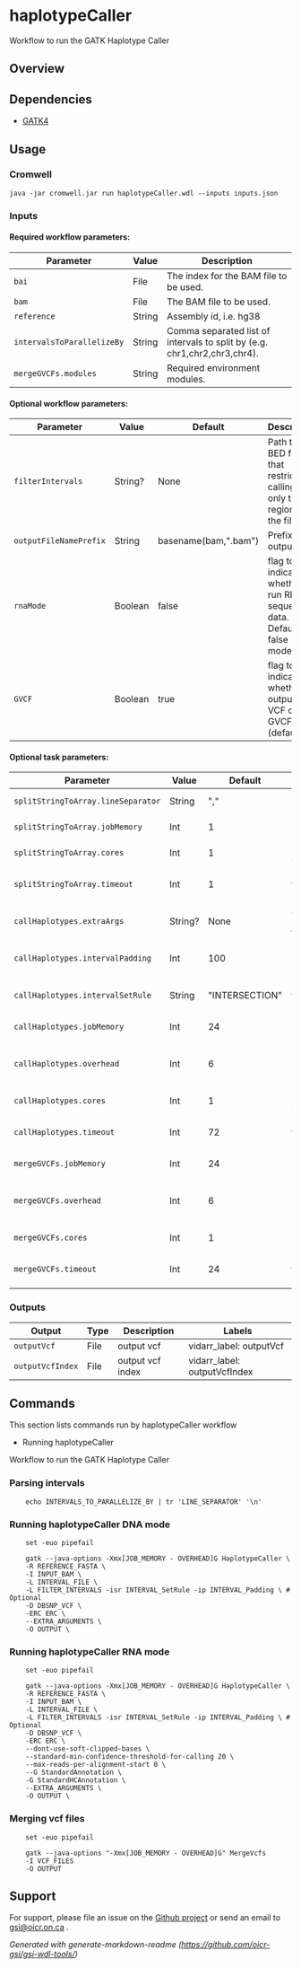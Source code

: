 # haplotypeCaller

Workflow to run the GATK Haplotype Caller

## Overview

## Dependencies

* [GATK4](https://gatk.broadinstitute.org/hc/en-us/articles/360037225632-HaplotypeCaller)


## Usage

### Cromwell
```
java -jar cromwell.jar run haplotypeCaller.wdl --inputs inputs.json
```

### Inputs

#### Required workflow parameters:
Parameter|Value|Description
---|---|---
`bai`|File|The index for the BAM file to be used.
`bam`|File|The BAM file to be used.
`reference`|String|Assembly id, i.e. hg38
`intervalsToParallelizeBy`|String|Comma separated list of intervals to split by (e.g. chr1,chr2,chr3,chr4).
`mergeGVCFs.modules`|String|Required environment modules.


#### Optional workflow parameters:
Parameter|Value|Default|Description
---|---|---|---
`filterIntervals`|String?|None|Path to a BED file that restricts calling to only the regions in the file.
`outputFileNamePrefix`|String|basename(bam,".bam")|Prefix for output file.
`rnaMode`|Boolean|false|flag to indicate whether to run RNA sequencing data. Default is false (DNA mode).
`GVCF`|Boolean|true|flag to indicated whether the output is VCF or GVCF (default).


#### Optional task parameters:
Parameter|Value|Default|Description
---|---|---|---
`splitStringToArray.lineSeparator`|String|","|line separator for intervalsToParallelizeBy. 
`splitStringToArray.jobMemory`|Int|1|Memory allocated to job (in GB).
`splitStringToArray.cores`|Int|1|The number of cores to allocate to the job.
`splitStringToArray.timeout`|Int|1|Maximum amount of time (in hours) the task can run for.
`callHaplotypes.extraArgs`|String?|None|Additional arguments to be passed directly to the command.
`callHaplotypes.intervalPadding`|Int|100|The number of bases of padding to add to each interval.
`callHaplotypes.intervalSetRule`|String|"INTERSECTION"|Set merging approach to use for combining interval inputs.
`callHaplotypes.jobMemory`|Int|24|Memory allocated to job (in GB).
`callHaplotypes.overhead`|Int|6|Java overhead memory (in GB). jobMemory - overhead == java Xmx/heap memory.
`callHaplotypes.cores`|Int|1|The number of cores to allocate to the job.
`callHaplotypes.timeout`|Int|72|Maximum amount of time (in hours) the task can run for.
`mergeGVCFs.jobMemory`|Int|24|Memory allocated to job (in GB).
`mergeGVCFs.overhead`|Int|6|Java overhead memory (in GB). jobMemory - overhead == java Xmx/heap memory.
`mergeGVCFs.cores`|Int|1|The number of cores to allocate to the job.
`mergeGVCFs.timeout`|Int|24|Maximum amount of time (in hours) the task can run for.


### Outputs

Output | Type | Description | Labels
---|---|---|---
`outputVcf`|File|output vcf|vidarr_label: outputVcf
`outputVcfIndex`|File|output vcf index|vidarr_label: outputVcfIndex


## Commands
 This section lists commands run by haplotypeCaller workflow
 
 * Running haplotypeCaller
 
 Workflow to run the GATK Haplotype Caller
 
 ### Parsing intervals
 
 ```
     echo INTERVALS_TO_PARALLELIZE_BY | tr 'LINE_SEPARATOR' '\n'
 ```
 
 ### Running haplotypeCaller DNA mode
 
 ```
     set -euo pipefail
 
     gatk --java-options -Xmx[JOB_MEMORY - OVERHEAD]G HaplotypeCaller \
     -R REFERENCE_FASTA \
     -I INPUT_BAM \
     -L INTERVAL_FILE \
     -L FILTER_INTERVALS -isr INTERVAL_SetRule -ip INTERVAL_Padding \ # Optional
     -D DBSNP_VCF \
     -ERC ERC \
     --EXTRA_ARGUMENTS \
     -O OUTPUT \
 ```
 ### Running haplotypeCaller RNA mode
 
 ```
     set -euo pipefail
 
     gatk --java-options -Xmx[JOB_MEMORY - OVERHEAD]G HaplotypeCaller \
     -R REFERENCE_FASTA \
     -I INPUT_BAM \
     -L INTERVAL_FILE \
     -L FILTER_INTERVALS -isr INTERVAL_SetRule -ip INTERVAL_Padding \ # Optional
     -D DBSNP_VCF \
     -ERC ERC \
     --dont-use-soft-clipped-bases \
     --standard-min-confidence-threshold-for-calling 20 \
     --max-reads-per-alignment-start 0 \
     --G StandardAnnotation \
     -G StandardHCAnnotation \
     --EXTRA_ARGUMENTS \
     -O OUTPUT \
 ```
 
 ### Merging vcf files
 
 ```
     set -euo pipefail
 
     gatk --java-options "-Xmx[JOB_MEMORY - OVERHEAD]G" MergeVcfs
     -I VCF_FILES
     -O OUTPUT
 ```
 ## Support

For support, please file an issue on the [Github project](https://github.com/oicr-gsi) or send an email to gsi@oicr.on.ca .

_Generated with generate-markdown-readme (https://github.com/oicr-gsi/gsi-wdl-tools/)_
